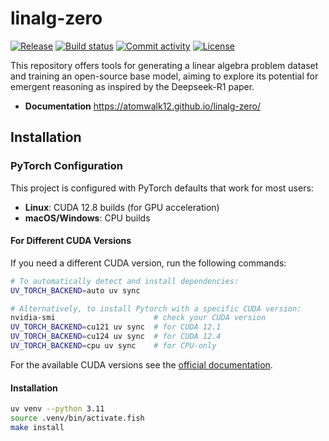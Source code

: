 # linalg-zero

[![Release](https://img.shields.io/github/v/release/atomwalk12/linalg-zero)](https://img.shields.io/github/v/release/atomwalk12/linalg-zero)
[![Build status](https://img.shields.io/github/actions/workflow/status/atomwalk12/linalg-zero/main.yml?branch=main)](https://github.com/atomwalk12/linalg-zero/actions/workflows/main.yml?query=branch%3Amain)
[![Commit activity](https://img.shields.io/github/commit-activity/m/atomwalk12/linalg-zero)](https://img.shields.io/github/commit-activity/m/atomwalk12/linalg-zero)
[![License](https://img.shields.io/github/license/atomwalk12/linalg-zero)](https://img.shields.io/github/license/atomwalk12/linalg-zero)

This repository offers tools for generating a linear algebra problem dataset and training an open-source base model, aiming to explore its potential for emergent reasoning as inspired by the Deepseek-R1 paper.

- **Documentation** <https://atomwalk12.github.io/linalg-zero/>

## Installation

### PyTorch Configuration

This project is configured with PyTorch defaults that work for most users:
- **Linux**: CUDA 12.8 builds (for GPU acceleration)
- **macOS/Windows**: CPU builds

#### For Different CUDA Versions

If you need a different CUDA version, run the following commands:

```bash
# To automatically detect and install dependencies:
UV_TORCH_BACKEND=auto uv sync

# Alternatively, to install Pytorch with a specific CUDA version:
nvidia-smi                      # check your CUDA version
UV_TORCH_BACKEND=cu121 uv sync  # for CUDA 12.1
UV_TORCH_BACKEND=cu124 uv sync  # for CUDA 12.4
UV_TORCH_BACKEND=cpu uv sync    # for CPU-only
```

For the available CUDA versions see the [official documentation](https://pytorch.org/get-started/locally/).

#### Installation
```bash
uv venv --python 3.11
source .venv/bin/activate.fish
make install
```
